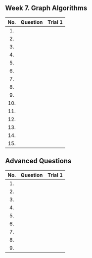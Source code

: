 ## Week 7. Graph Algorithms
|No.  |Question|Trial 1|
|:---:|:-------|:-----:|
|1.   |[](https://www.acmicpc.net/problem/1325)| [](https://github.com/JoonHyeok-hozy-Kim/algorithm_study/blob/main/BaekJoon/Solutions/Week7/MainQuestions/Sol.py) |
|2.   |[](https://www.acmicpc.net/problem/2178)| [](https://github.com/JoonHyeok-hozy-Kim/algorithm_study/blob/main/BaekJoon/Solutions/Week7/MainQuestions/Sol.py) |
|3.   |[](https://www.acmicpc.net/problem/2210)| [](https://github.com/JoonHyeok-hozy-Kim/algorithm_study/blob/main/BaekJoon/Solutions/Week7/MainQuestions/Sol.py) |
|4.   |[](https://www.acmicpc.net/problem/7562)| [](https://github.com/JoonHyeok-hozy-Kim/algorithm_study/blob/main/BaekJoon/Solutions/Week7/MainQuestions/Sol.py) |
|5.   |[](https://www.acmicpc.net/problem/7569)| [](https://github.com/JoonHyeok-hozy-Kim/algorithm_study/blob/main/BaekJoon/Solutions/Week7/MainQuestions/Sol.py) |
|6.   |[](https://www.acmicpc.net/problem/9019)| [](https://github.com/JoonHyeok-hozy-Kim/algorithm_study/blob/main/BaekJoon/Solutions/Week7/MainQuestions/Sol.py) |
|7.   |[](https://www.acmicpc.net/problem/11724)| [](https://github.com/JoonHyeok-hozy-Kim/algorithm_study/blob/main/BaekJoon/Solutions/Week7/MainQuestions/Sol.py) |
|8.   |[](https://www.acmicpc.net/problem/16236)| [](https://github.com/JoonHyeok-hozy-Kim/algorithm_study/blob/main/BaekJoon/Solutions/Week7/MainQuestions/Sol.py) |
|9.   |[](https://www.acmicpc.net/problem/18352)| [](https://github.com/JoonHyeok-hozy-Kim/algorithm_study/blob/main/BaekJoon/Solutions/Week7/MainQuestions/Sol.py) |
|10.  |[](https://www.acmicpc.net/problem/23747)| [](https://github.com/JoonHyeok-hozy-Kim/algorithm_study/blob/main/BaekJoon/Solutions/Week7/MainQuestions/Sol.py) |
|11.  |[](https://www.acmicpc.net/problem/23749)| [](https://github.com/JoonHyeok-hozy-Kim/algorithm_study/blob/main/BaekJoon/Solutions/Week7/MainQuestions/Sol.py) |
|12.  |[](https://www.acmicpc.net/problem/24391)| [](https://github.com/JoonHyeok-hozy-Kim/algorithm_study/blob/main/BaekJoon/Solutions/Week7/MainQuestions/Sol.py) |
|13.  |[](https://www.acmicpc.net/problem/24444)| [](https://github.com/JoonHyeok-hozy-Kim/algorithm_study/blob/main/BaekJoon/Solutions/Week7/MainQuestions/Sol.py) |
|14.  |[](https://www.acmicpc.net/problem/24480)| [](https://github.com/JoonHyeok-hozy-Kim/algorithm_study/blob/main/BaekJoon/Solutions/Week7/MainQuestions/Sol.py) |
|15.  |[](https://www.acmicpc.net/problem/25195)| [](https://github.com/JoonHyeok-hozy-Kim/algorithm_study/blob/main/BaekJoon/Solutions/Week7/MainQuestions/Sol.py) |


## Advanced Questions
|No.  |Question|Trial 1|
|:---:|:-------|:-----:|
|1.   |[](https://www.acmicpc.net/problem/1005)| [](https://github.com/JoonHyeok-hozy-Kim/algorithm_study/blob/main/BaekJoon/Solutions/Week7/AdvancedQuestions/Sol.py) |
|2.   |[](https://www.acmicpc.net/problem/1707)| [](https://github.com/JoonHyeok-hozy-Kim/algorithm_study/blob/main/BaekJoon/Solutions/Week7/AdvancedQuestions/Sol.py) |
|3.   |[](https://www.acmicpc.net/problem/1766)| [](https://github.com/JoonHyeok-hozy-Kim/algorithm_study/blob/main/BaekJoon/Solutions/Week7/AdvancedQuestions/Sol.py) |
|4.   |[](https://www.acmicpc.net/problem/1937)| [](https://github.com/JoonHyeok-hozy-Kim/algorithm_study/blob/main/BaekJoon/Solutions/Week7/AdvancedQuestions/Sol.py) |
|5.   |[](https://www.acmicpc.net/problem/2623)| [](https://github.com/JoonHyeok-hozy-Kim/algorithm_study/blob/main/BaekJoon/Solutions/Week7/AdvancedQuestions/Sol.py) |
|6.   |[](https://www.acmicpc.net/problem/14289)| [](https://github.com/JoonHyeok-hozy-Kim/algorithm_study/blob/main/BaekJoon/Solutions/Week7/AdvancedQuestions/Sol.py) |
|7.   |[](https://www.acmicpc.net/problem/16724)| [](https://github.com/JoonHyeok-hozy-Kim/algorithm_study/blob/main/BaekJoon/Solutions/Week7/AdvancedQuestions/Sol.py) |
|8.   |[](https://www.acmicpc.net/problem/20980)| [](https://github.com/JoonHyeok-hozy-Kim/algorithm_study/blob/main/BaekJoon/Solutions/Week7/AdvancedQuestions/Sol.py) |
|9.   |[](https://www.acmicpc.net/problem/25189)| [](https://github.com/JoonHyeok-hozy-Kim/algorithm_study/blob/main/BaekJoon/Solutions/Week7/AdvancedQuestions/Sol.py) |